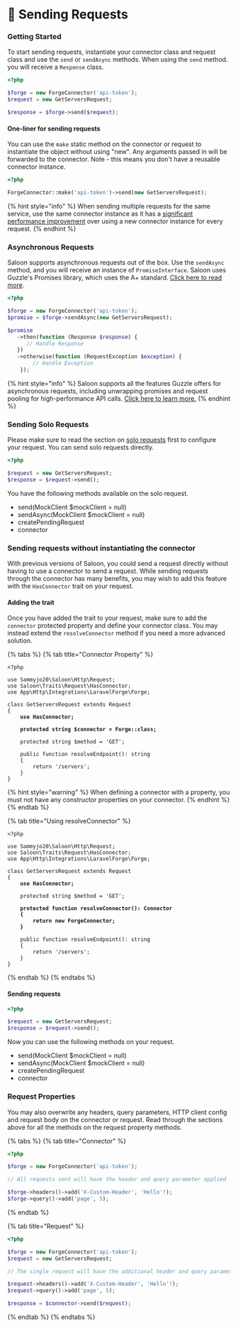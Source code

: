 # 🚀 Sending Requests

### Getting Started

To start sending requests, instantiate your connector class and request class and use the `send` or `sendAsync` methods. When using the `send` method. you will receive a `Response` class.

```php
<?php

$forge = new ForgeConnector('api-token');
$request = new GetServersRequest;

$response = $forge->send($request);
```

#### One-liner for sending requests

You can use the `make` static method on the connector or request to instantiate the object without using "new". Any arguments passed in will be forwarded to the connector. Note - this means you don't have a reusable connector instance.

```php
<?php

ForgeConnector::make('api-token')->send(new GetServersRequest);
```

{% hint style="info" %}
When sending multiple requests for the same service, use the same connector instance as it has a [significant performance improvement](https://twitter.com/carre\_sam/status/1617096982626959361) over using a new connector instance for every request.
{% endhint %}

### Asynchronous Requests

Saloon supports asynchronous requests out of the box. Use the `sendAsync` method, and you will receive an instance of `PromiseInterface`. Saloon uses Guzzle's Promises library, which uses the A+ standard. [Click here to read more](https://github.com/guzzle/promises).

```php
<?php

$forge = new ForgeConnector('api-token');
$promise = $forge->sendAsync(new GetServersRequest);

$promise
   ->then(function (Response $response) {
      // Handle Response
   })
   ->otherwise(function (RequestException $exception) {
        // Handle Exception
    });
```

{% hint style="info" %}
Saloon supports all the features Guzzle offers for asynchronous requests, including unwrapping promises and request pooling for high-performance API calls. [Click here to learn more.](../digging-deeper/concurrency-and-pools.md)
{% endhint %}

### Sending Solo Requests

Please make sure to read the section on [solo requests](../digging-deeper/solo-requests.md) first to configure your request. You can send solo requests directly.&#x20;

```php
<?php

$request = new GetServersRequest;
$response = $request->send();
```

You have the following methods available on the solo request.

* send(MockClient $mockClient = null)
* sendAsync(MockClient $mockClient = null)
* createPendingRequest
* connector

### Sending requests without instantiating the connector

With previous versions of Saloon, you could send a request directly without having to use a connector to send a request. While sending requests through the connector has many benefits, you may wish to add this feature with the `HasConnector` trait on your request.

#### Adding the trait

Once you have added the trait to your request, make sure to add the `connector` protected property and define your connector class. You may instead extend the `resolveConnector` method if you need a more advanced solution.

{% tabs %}
{% tab title="Connector Property" %}
<pre class="language-php"><code class="lang-php">&#x3C;?php

use Sammyjo20\Saloon\Http\Request;
use Saloon\Traits\Request\HasConnector;
use App\Http\Integrations\LaravelForge\Forge;

class GetServersRequest extends Request
{
<strong>    use HasConnector;
</strong><strong>    
</strong><strong>    protected string $connector = Forge::class;
</strong>
    protected string $method = 'GET';

    public function resolveEndpoint(): string
    {
        return '/servers';
    }
}
</code></pre>

{% hint style="warning" %}
When defining a connector with a property, you must not have any constructor properties on your connector.
{% endhint %}
{% endtab %}

{% tab title="Using resolveConnector" %}
<pre class="language-php"><code class="lang-php">&#x3C;?php

use Sammyjo20\Saloon\Http\Request;
use Saloon\Traits\Request\HasConnector;
use App\Http\Integrations\LaravelForge\Forge;

class GetServersRequest extends Request
{
<strong>    use HasConnector;
</strong>
    protected string $method = 'GET';
    
<strong>    protected function resolveConnector(): Connector
</strong><strong>    {
</strong><strong>        return new ForgeConnector;
</strong><strong>    }
</strong>
    public function resolveEndpoint(): string
    {
        return '/servers';
    }
}
</code></pre>
{% endtab %}
{% endtabs %}

#### Sending requests

```php
<?php

$request = new GetServersRequest;
$response = $request->send();
```

Now you can use the following methods on your request.

* send(MockClient $mockClient = null)
* sendAsync(MockClient $mockClient = null)
* createPendingRequest
* connector

### Request Properties

You may also overwrite any headers, query parameters, HTTP client config and request body on the connector or request. Read through the sections above for all the methods on the request property methods.

{% tabs %}
{% tab title="Connector" %}
```php
<?php

$forge = new ForgeConnector('api-token');

// All requests sent will have the header and query parameter applied

$forge->headers()->add('X-Custom-Header', 'Hello'!);
$forge->query()->add('page', 5);
```
{% endtab %}

{% tab title="Request" %}
```php
<?php

$forge = new ForgeConnector('api-token');
$request = new GetServersRequest;

// The single request will have the additional header and query parameter.

$request->headers()->add('X-Custom-Header', 'Hello'!);
$request->query()->add('page', 5);

$response = $connector->send($request);
```
{% endtab %}
{% endtabs %}
